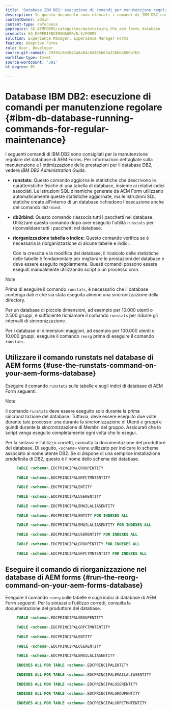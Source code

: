 ```yaml
---
title: 'Database IBM DB2: esecuzione di comandi per manutenzione regolare'
description: In questo documento sono elencati i comandi di IBM DB2 consigliati per la manutenzione regolare del database di AEM Forms.
contentOwner: admin
content-type: reference
geptopics: SG_AEMFORMS/categories/maintaining_the_aem_forms_database
products: SG_EXPERIENCEMANAGER/6.5/FORMS
solution: Experience Manager, Experience Manager Forms
feature: Adaptive Forms
role: User, Developer
source-git-commit: 29391c8e3042a8a04c64165663a228bb4886afb5
workflow-type: tm+mt
source-wordcount: '391'
ht-degree: 0%

---
```


# Database IBM DB2: esecuzione di comandi per manutenzione regolare {#ibm-db-database-running-commands-for-regular-maintenance}

I seguenti comandi di IBM DB2 sono consigliati per la manutenzione regolare del database di AEM Forms. Per informazioni dettagliate sulla manutenzione e l&#39;ottimizzazione delle prestazioni per il database DB2, vedere *IBM DB2 Administration Guide*.

* **runstats:** Questo comando aggiorna le statistiche che descrivono le caratteristiche fisiche di una tabella di database, insieme ai relativi indici associati. Le istruzioni SQL dinamiche generate da AEM Form utilizzano automaticamente queste statistiche aggiornate, ma le istruzioni SQL statiche create all&#39;interno di un database richiedono l&#39;esecuzione anche del comando `db2rbind`.
* **db2rbind:** Questo comando riassocia tutti i pacchetti nel database. Utilizzare questo comando dopo aver eseguito l&#39;utilità `runstats` per riconvalidare tutti i pacchetti nel database.
* **riorganizzazione tabella o indice:** Questo comando verifica se è necessaria la riorganizzazione di alcune tabelle e indici.

  Con la crescita e la modifica dei database, il ricalcolo delle statistiche delle tabelle è fondamentale per migliorare le prestazioni del database e deve essere eseguito regolarmente. Questi comandi possono essere eseguiti manualmente utilizzando script o un processo cron.

>[!NOTE]
>
>Prima di eseguire il comando `runstats`, è necessario che il database contenga dati e che sia stata eseguita almeno una sincronizzazione della directory.

Per un database di piccole dimensioni, ad esempio per 10.000 utenti o 2.500 gruppi, è sufficiente richiamare il comando `runstats` per ridurre gli intervalli di sincronizzazione.

Per i database di dimensioni maggiori, ad esempio per 100.000 utenti o 10.000 gruppi, eseguire il comando `reorg` prima di eseguire il comando `runstats`.

## Utilizzare il comando runstats nel database di AEM forms {#use-the-runstats-command-on-your-aem-forms-database}

Eseguire il comando `runstats` sulle tabelle e sugli indici di database di AEM Form seguenti.

>[!NOTE]
>
>Il comando `runstats` deve essere eseguito solo durante la prima sincronizzazione del database. Tuttavia, deve essere eseguito due volte durante tale processo: una durante la sincronizzazione di Utenti e gruppi e quindi durante la sincronizzazione di Membri del gruppo. Assicurati che lo script venga eseguito completamente ogni volta che lo esegui.

Per la sintassi e l’utilizzo corretti, consulta la documentazione del produttore del database. Di seguito, `<schema>` viene utilizzato per indicare lo schema associato al nome utente DB2. Se si dispone di una semplice installazione predefinita di DB2, questo è il nome dello schema del database.

```sql
     TABLE <schema>.EDCPRINCIPALGROUPENTITY
 
     TABLE <schema>.EDCPRINCIPALGRPCTMNTENTITY
 
     TABLE <schema>.EDCPRINCIPALENTITY
 
     TABLE <schema>.EDCPRINCIPALUSERENTITY
 
     TABLE <schema>.EDCPRINCIPALEMAILALIASENTITY
 
     TABLE <schema>.EDCPRINCIPALENTITY FOR INDEXES ALL
 
     TABLE <schema>.EDCPRINCIPALEMAILALIASENTITY FOR INDEXES ALL
 
     TABLE <schema>.EDCPRINCIPALUSERENTITY FOR INDEXES ALL
 
     TABLE <schema>.EDCPRINCIPALGROUPENTITY FOR INDEXES ALL
 
     TABLE <schema>.EDCPRINCIPALGRPCTMNTENTITY FOR INDEXES ALL
```

## Eseguire il comando di riorganizzazione nel database di AEM forms {#run-the-reorg-command-on-your-aem-forms-database}

Eseguire il comando `reorg` sulle tabelle e sugli indici di database di AEM Form seguenti. Per la sintassi e l’utilizzo corretti, consulta la documentazione del produttore del database.

```sql
     TABLE <schema>.EDCPRINCIPALGROUPENTITY
 
     TABLE <schema>.EDCPRINCIPALGRPCTMNTENTITY
 
     TABLE <schema>.EDCPRINCIPALENTITY
 
     TABLE <schema>.EDCPRINCIPALUSERENTITY
 
     TABLE <schema>.EDCPRINCIPALEMAILALIASENTITY
 
     INDEXES ALL FOR TABLE <schema>.EDCPRINCIPALENTITY
 
     INDEXES ALL FOR TABLE <schema>.EDCPRINCIPALEMAILALIASENTITY
 
     INDEXES ALL FOR TABLE <schema>.EDCPRINCIPALUSERENTITY
 
     INDEXES ALL FOR TABLE <schema>.EDCPRINCIPALGROUPENTITY
 
     INDEXES ALL FOR TABLE <schema>.EDCPRINCIPALGRPCTMNTENTITY
```
